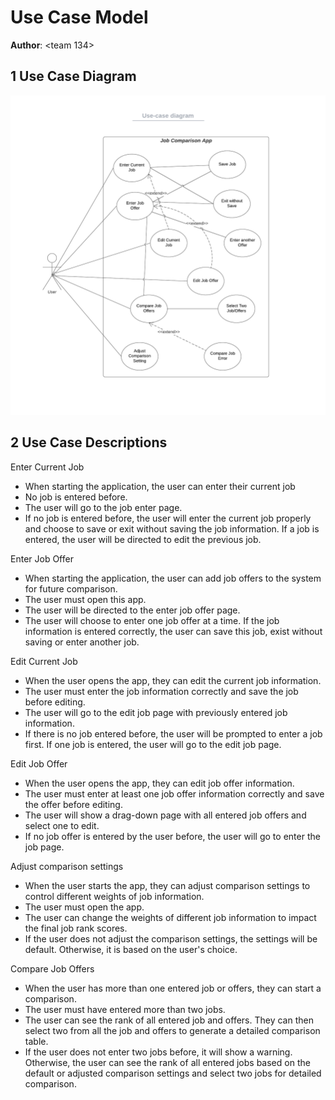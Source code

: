 # Use Case Model

**Author**: \<team 134\>

## 1 Use Case Diagram

![Use Case Diagram](images/UseCaseDiagram.png)

## 2 Use Case Descriptions

Enter Current Job

- When starting the application, the user can enter their current job
- No job is entered before.
- The user will go to the job enter page. 
- If no job is entered before, the user will enter the current job properly and choose to save or exit without saving the job information. If a job is entered, the user will be directed to edit the previous job.

Enter Job Offer

- When starting the application, the user can add job offers to the system for future comparison.
- The user must open this app.
- The user will be directed to the enter job offer page.
- The user will choose to enter one job offer at a time. If the job information is entered correctly, the user can save this job, exist without saving or enter another job.

Edit Current Job

- When the user opens the app, they can edit the current job information.
- The user must enter the job information correctly and save the job before editing.
- The user will go to the edit job page with previously entered job information.  
- If there is no job entered before, the user will be prompted to enter a job first. If one job is entered, the user will go to the edit job page.

Edit Job Offer

- When the user opens the app, they can edit job offer information.
- The user must enter at least one job offer information correctly and save the offer before editing.
- The user will show a drag-down page with all entered job offers and select one to edit.
- If no job offer is entered by the user before, the user will go to enter the job page.

Adjust comparison settings

- When the user starts the app, they can adjust comparison settings to control different weights of job information.
- The user must open the app.
- The user can change the weights of different job information to impact the final job rank scores.
-  If the user does not adjust the comparison settings, the settings will be default. Otherwise, it is based on the user's choice.

Compare Job Offers

- When the user has more than one entered job or offers, they can start a comparison.
- The user must have entered more than two jobs.
- The user can see the rank of all entered job and offers. They can then select two from all the job and offers to generate a detailed comparison table.
- If the user does not enter two jobs before, it will show a warning. Otherwise, the user can see the rank of all entered jobs based on the default or adjusted comparison settings and select two jobs for detailed comparison.